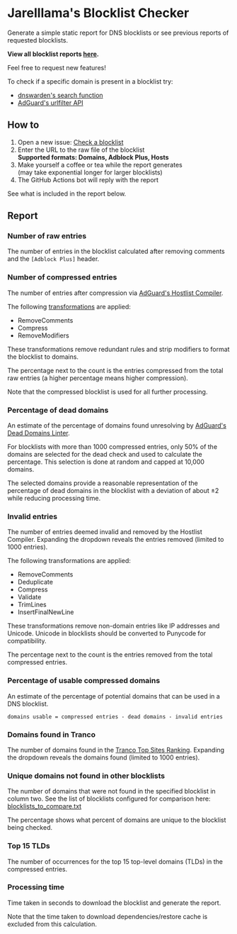 # Jarelllama's Blocklist Checker

Generate a simple static report for DNS blocklists or see previous reports of requested blocklists.

**View all blocklist reports [here](https://github.com/jarelllama/Blocklist-Checker/issues?q=is%3Aissue+label%3A%22report+generated%22).**

Feel free to request new features!

To check if a specific domain is present in a blocklist try:

* [dnswarden's search function](https://dnswarden.com/search.html)
* [AdGuard's urlfilter API](https://urlfilter.adtidy.org/#checkDomainInfo)

## How to

1. Open a new issue: [Check a blocklist](https://github.com/jarelllama/Blocklist-Checker/issues/new/choose)
2. Enter the URL to the raw file of the blocklist<br>
   **Supported formats: Domains, Adblock Plus, Hosts**
3. Make yourself a coffee or tea while the report generates<br>
   (may take exponential longer for larger blocklists)
4. The GitHub Actions bot will reply with the report

See what is included in the report below.

## Report

### Number of raw entries

The number of entries in the blocklist calculated after removing comments and the `[Adblock Plus]` header.

### Number of compressed entries

The number of entries after compression via [AdGuard's Hostlist Compiler](https://github.com/AdguardTeam/HostlistCompiler).

The following [transformations](https://github.com/AdguardTeam/HostlistCompiler?tab=readme-ov-file#-transformations) are applied:

* RemoveComments
* Compress
* RemoveModifiers

These transformations remove redundant rules and strip modifiers to format the blocklist to domains.

The percentage next to the count is the entries compressed from the total raw entries (a higher percentage means higher compression).

Note that the compressed blocklist is used for all further processing.

### Percentage of dead domains

An estimate of the percentage of domains found unresolving by [AdGuard's Dead Domains Linter](https://github.com/AdguardTeam/DeadDomainsLinter).

For blocklists with more than 1000 compressed entries, only 50% of the domains are selected for the dead check and used to calculate the percentage. This selection is done at random and capped at 10,000 domains.

The selected domains provide a reasonable representation of the percentage of dead domains in the blocklist with a deviation of about ±2 while reducing processing time.

### Invalid entries

The number of entries deemed invalid and removed by the Hostlist Compiler. Expanding the dropdown reveals the entries removed (limited to 1000 entries).

The following transformations are applied:

* RemoveComments
* Deduplicate
* Compress
* Validate
* TrimLines
* InsertFinalNewLine

These transformations remove non-domain entries like IP addresses and Unicode. Unicode in blocklists should be converted to Punycode for compatibility.

The percentage next to the count is the entries removed from the total compressed entries.

### Percentage of usable compressed domains

An estimate of the percentage of potential domains that can be used in a DNS blocklist.

`domains usable = compressed entries - dead domains - invalid entries`

### Domains found in Tranco

The number of domains found in the [Tranco Top Sites Ranking](https://tranco-list.eu/). Expanding the dropdown reveals the domains found (limited to 1000 entries).

### Unique domains not found in other blocklists

The number of domains that were not found in the specified blocklist in column two. See the list of blocklists configured for comparison here: [blocklists_to_compare.txt](https://raw.githubusercontent.com/jarelllama/Blocklist-Checker/main/data/blocklists_to_compare.txt)

The percentage shows what percent of domains are unique to the blocklist being checked.

### Top 15 TLDs

The number of occurrences for the top 15 top-level domains (TLDs) in the compressed entries.

### Processing time

Time taken in seconds to download the blocklist and generate the report.

Note that the time taken to download dependencies/restore cache is excluded from this calculation.

